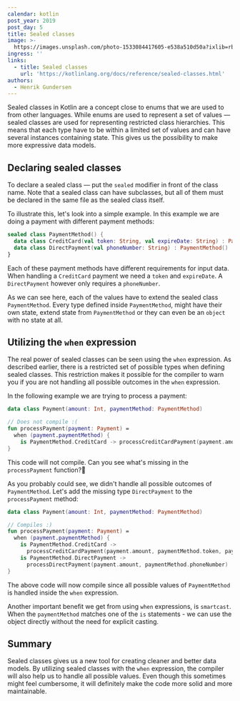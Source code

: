 ```yaml
---
calendar: kotlin
post_year: 2019
post_day: 5
title: Sealed classes
image: >-
  https://images.unsplash.com/photo-1533084417605-e538a510d50a?ixlib=rb-1.2.1&ixid=eyJhcHBfaWQiOjEyMDd9&auto=format&fit=crop&w=1502&q=80
ingress: ''
links:
  - title: Sealed classes
    url: 'https://kotlinlang.org/docs/reference/sealed-classes.html'
authors:
  - Henrik Gundersen
---
```

Sealed classes in Kotlin are a concept close to enums that we are used to from other languages. While enums are used to represent a set of values — sealed classes are used for representing restricted class hierarchies. This means that each type have to be within a limited set of values and can have several instances containing state. This gives us the possibility to make more expressive data models.

## Declaring sealed classes
To declare a sealed class — put the `sealed` modifier in front of the class name. Note that a sealed class can have subclasses, but all of them must be declared in the same file as the sealed class itself.

To illustrate this, let's look into a simple example. In this example we are doing a payment with different payment methods:

```kotlin
sealed class PaymentMethod() {
  data class CreditCard(val token: String, val expireDate: String) : PaymentMethod()
  data class DirectPayment(val phoneNumber: String) : PaymentMethod()
}
```

Each of these payment methods have different requirements for input data. When handling a `CreditCard` payment we need a `token` and `expireDate`. A `DirectPayment` however only requires a `phoneNumber`.

As we can see here, each of the values have to extend the sealed class `PaymentMethod`. Every type defined inside `PaymentMethod`, might have their own state, extend state from `PaymentMethod` or they can even be an `object` with no state at all. 

## Utilizing the `when` expression
The real power of sealed classes can be seen using the `when` expression. As described earlier, there is a restricted set of possible types when defining sealed classes. This restriction makes it possible for the compiler to warn you if you are not handling all possible outcomes in the `when` expression.

In the following example we are trying to process a payment:

```kotlin
data class Payment(amount: Int, paymentMethod: PaymentMethod)

// Does not compile :(
fun processPayment(payment: Payment) =
  when (payment.paymentMethod) {
    is PaymentMethod.CreditCard -> processCreditCardPayment(payment.amount, paymentMethod.token, paymentMethod.expireDated)
}
```

This code will not compile. Can you see what's missing in the `processPayment` function?🤔

As you probably could see, we didn't handle all possible outcomes of `PaymentMethod`. Let's add the missing type `DirectPayment` to the `processPayment` method:

```kotlin
data class Payment(amount: Int, paymentMethod: PaymentMethod)

// Compiles :)
fun processPayment(payment: Payment) =
  when (payment.paymentMethod) {
    is PaymentMethod.CreditCard -> 
      processCreditCardPayment(payment.amount, paymentMethod.token, paymentMethod.expireDated)
    is PaymentMethod.DirectPayment ->
      processDirectPayment(payment.amount, paymentMethod.phoneNumber)
}
```

The above code will now compile since all possible values of `PaymentMethod` is handled inside the `when` expression. 

Another important benefit we get from using `when` expressions, is `smartcast`. When the `paymentMethod` matches one of the `is` statements - we can use the object directly without the need for explicit casting.

## Summary
Sealed classes gives us a new tool for creating cleaner and better data models. By utilizing sealed classes with the `when` expression, the compiler will also help us to handle all possible values. Even though this sometimes might feel cumbersome, it will definitely make the code more solid and more maintainable.
